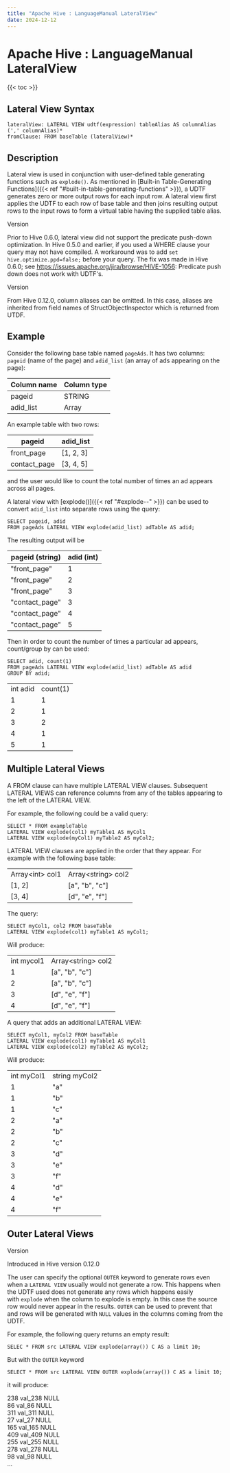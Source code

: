 ```yaml
---
title: "Apache Hive : LanguageManual LateralView"
date: 2024-12-12
---
```


# Apache Hive : LanguageManual LateralView

{{< toc >}}

## Lateral View Syntax

```
lateralView: LATERAL VIEW udtf(expression) tableAlias AS columnAlias (',' columnAlias)*
fromClause: FROM baseTable (lateralView)*

```

## Description

Lateral view is used in conjunction with user-defined table generating functions such as `explode()`. As mentioned in [Built-in Table-Generating Functions]({{< ref "#built-in-table-generating-functions" >}}), a UDTF generates zero or more output rows for each input row. A lateral view first applies the UDTF to each row of base table and then joins resulting output rows to the input rows to form a virtual table having the supplied table alias.

Version

Prior to Hive 0.6.0, lateral view did not support the predicate push-down optimization. In Hive 0.5.0 and earlier, if you used a WHERE clause your query may not have compiled. A workaround was to add `set hive.optimize.ppd=false;` before your query. The fix was made in Hive 0.6.0; see <https://issues.apache.org/jira/browse/HIVE-1056>: Predicate push down does not work with UDTF's.

Version

From Hive 0.12.0, column aliases can be omitted. In this case, aliases are inherited from field names of StructObjectInspector which is returned from UTDF.

## Example

Consider the following base table named `pageAds`. It has two columns: `pageid` (name of the page) and `adid_list` (an array of ads appearing on the page):

| Column name | Column type |
| --- | --- |
| pageid | STRING |
| adid_list | Array<int> |

An example table with two rows:

| pageid | adid_list |
| --- | --- |
| front_page | [1, 2, 3] |
| contact_page | [3, 4, 5] |

and the user would like to count the total number of times an ad appears across all pages.

A lateral view with [explode()]({{< ref "#explode--" >}}) can be used to convert `adid_list` into separate rows using the query:

```
SELECT pageid, adid
FROM pageAds LATERAL VIEW explode(adid_list) adTable AS adid;

```

The resulting output will be

| pageid (string) | adid (int) |
| --- | --- |
| "front_page" | 1 |
| "front_page" | 2 |
| "front_page" | 3 |
| "contact_page" | 3 |
| "contact_page" | 4 |
| "contact_page" | 5 |

Then in order to count the number of times a particular ad appears, count/group by can be used:

```
SELECT adid, count(1)
FROM pageAds LATERAL VIEW explode(adid_list) adTable AS adid
GROUP BY adid;

```
| | |
| --- | --- |
| int adid | count(1) |
| 1 | 1 |
| 2 | 1 |
| 3 | 2 |
| 4 | 1 |
| 5 | 1 |

## Multiple Lateral Views

A FROM clause can have multiple LATERAL VIEW clauses. Subsequent LATERAL VIEWS can reference columns from any of the tables appearing to the left of the LATERAL VIEW.

For example, the following could be a valid query:

```
SELECT * FROM exampleTable
LATERAL VIEW explode(col1) myTable1 AS myCol1
LATERAL VIEW explode(myCol1) myTable2 AS myCol2;

```

LATERAL VIEW clauses are applied in the order that they appear. For example with the following base table:

| | |
| --- | --- |
| Array\<int\> col1 | Array\<string\> col2 |
| [1, 2] | [a", "b", "c"] |
| [3, 4] | [d", "e", "f"] |

The query:

```
SELECT myCol1, col2 FROM baseTable
LATERAL VIEW explode(col1) myTable1 AS myCol1;

```

Will produce:

| | |
| --- | --- |
| int mycol1 | Array\<string\> col2 |
| 1 | [a", "b", "c"] |
| 2 | [a", "b", "c"] |
| 3 | [d", "e", "f"] |
| 4 | [d", "e", "f"] |

A query that adds an additional LATERAL VIEW:

```
SELECT myCol1, myCol2 FROM baseTable
LATERAL VIEW explode(col1) myTable1 AS myCol1
LATERAL VIEW explode(col2) myTable2 AS myCol2;

```

Will produce:

| | |
| --- | --- |
| int myCol1 | string myCol2 |
| 1 | "a" |
| 1 | "b" |
| 1 | "c" |
| 2 | "a" |
| 2 | "b" |
| 2 | "c" |
| 3 | "d" |
| 3 | "e" |
| 3 | "f" |
| 4 | "d" |
| 4 | "e" |
| 4 | "f" |

## Outer Lateral Views

Version

Introduced in Hive version 0.12.0

The user can specify the optional `OUTER` keyword to generate rows even when a `LATERAL VIEW` usually would not generate a row. This happens when the UDTF used does not generate any rows which happens easily with `explode` when the column to explode is empty. In this case the source row would never appear in the results. `OUTER` can be used to prevent that and rows will be generated with `NULL` values in the columns coming from the UDTF.

For example, the following query returns an empty result:

```
SELEC * FROM src LATERAL VIEW explode(array()) C AS a limit 10;

```

But with the `OUTER` keyword

```
SELECT * FROM src LATERAL VIEW OUTER explode(array()) C AS a limit 10;

```

it will produce:

238 val_238 NULL  
 86 val_86 NULL  
 311 val_311 NULL  
 27 val_27 NULL  
 165 val_165 NULL  
 409 val_409 NULL  
 255 val_255 NULL  
 278 val_278 NULL  
 98 val_98 NULL  
 ...

 

 

